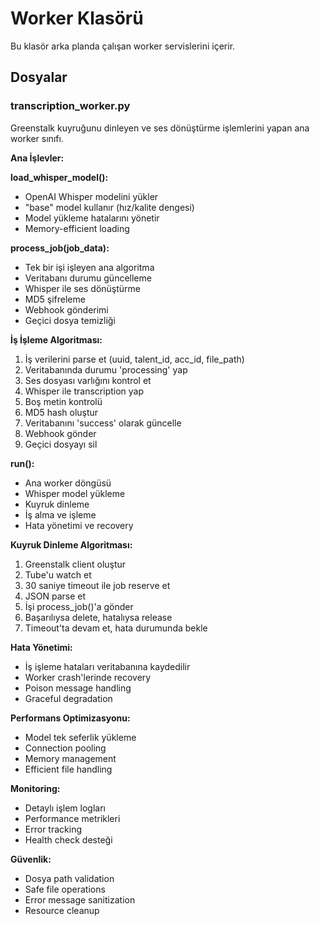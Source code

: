 # Worker Klasörü

Bu klasör arka planda çalışan worker servislerini içerir.

## Dosyalar

### transcription_worker.py
Greenstalk kuyruğunu dinleyen ve ses dönüştürme işlemlerini yapan ana worker sınıfı.

**Ana İşlevler:**

**load_whisper_model():**
- OpenAI Whisper modelini yükler
- "base" model kullanır (hız/kalite dengesi)
- Model yükleme hatalarını yönetir
- Memory-efficient loading

**process_job(job_data):**
- Tek bir işi işleyen ana algoritma
- Veritabanı durumu güncelleme
- Whisper ile ses dönüştürme
- MD5 şifreleme
- Webhook gönderimi
- Geçici dosya temizliği

**İş İşleme Algoritması:**
1. İş verilerini parse et (uuid, talent_id, acc_id, file_path)
2. Veritabanında durumu 'processing' yap
3. Ses dosyası varlığını kontrol et
4. Whisper ile transcription yap
5. Boş metin kontrolü
6. MD5 hash oluştur
7. Veritabanını 'success' olarak güncelle
8. Webhook gönder
9. Geçici dosyayı sil

**run():**
- Ana worker döngüsü
- Whisper model yükleme
- Kuyruk dinleme
- İş alma ve işleme
- Hata yönetimi ve recovery

**Kuyruk Dinleme Algoritması:**
1. Greenstalk client oluştur
2. Tube'u watch et
3. 30 saniye timeout ile job reserve et
4. JSON parse et
5. İşi process_job()'a gönder
6. Başarılıysa delete, hatalıysa release
7. Timeout'ta devam et, hata durumunda bekle

**Hata Yönetimi:**
- İş işleme hataları veritabanına kaydedilir
- Worker crash'lerinde recovery
- Poison message handling
- Graceful degradation

**Performans Optimizasyonu:**
- Model tek seferlik yükleme
- Connection pooling
- Memory management
- Efficient file handling

**Monitoring:**
- Detaylı işlem logları
- Performance metrikleri
- Error tracking
- Health check desteği

**Güvenlik:**
- Dosya path validation
- Safe file operations
- Error message sanitization
- Resource cleanup
